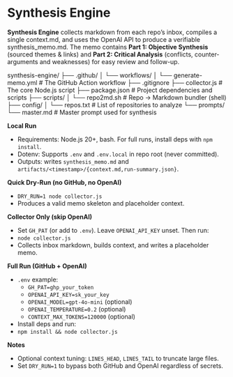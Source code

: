 # Synthesis Engine

**Synthesis Engine** collects markdown from each repo’s inbox, compiles a single context.md, and uses the OpenAI API to produce a verifiable synthesis_memo.md. The memo contains **Part 1: Objective Synthesis** (sourced themes & links) and **Part 2: Critical Analysis** (conflicts, counter-arguments and weaknesses) for easy review and follow-up.

synthesis-engine/
├── .github/
│   └── workflows/
│       └── generate-memo.yml   # The GitHub Action workflow
├── .gitignore
├── collector.js                # The core Node.js script
├── package.json                # Project dependencies and scripts
├── scripts/
│   └── repo2md.sh              # Repo → Markdown bundler (shell)
├── config/
│   └── repos.txt               # List of repositories to analyze
└── prompts/
    └── master.md               # Master prompt used for synthesis

**Local Run**
- Requirements: Node.js 20+, bash. For full runs, install deps with `npm install`.
- Dotenv: Supports `.env` and `.env.local` in repo root (never committed).
- Outputs: writes `synthesis_memo.md` and `artifacts/<timestamp>/{context.md,run-summary.json}`.

**Quick Dry‑Run (no GitHub, no OpenAI)**
- `DRY_RUN=1 node collector.js`
- Produces a valid memo skeleton and placeholder context.

**Collector Only (skip OpenAI)**
- Set `GH_PAT` (or add to `.env`). Leave `OPENAI_API_KEY` unset. Then run:
- `node collector.js`
- Collects inbox markdown, builds context, and writes a placeholder memo.

**Full Run (GitHub + OpenAI)**
- `.env` example:
  - `GH_PAT=ghp_your_token`
  - `OPENAI_API_KEY=sk_your_key`
  - `OPENAI_MODEL=gpt-4o-mini` (optional)
  - `OPENAI_TEMPERATURE=0.2` (optional)
  - `CONTEXT_MAX_TOKENS=120000` (optional)
- Install deps and run:
- `npm install && node collector.js`

**Notes**
- Optional context tuning: `LINES_HEAD`, `LINES_TAIL` to truncate large files.
- Set `DRY_RUN=1` to bypass both GitHub and OpenAI regardless of secrets.
